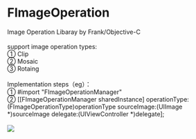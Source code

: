 # FImageOperation
Image Operation Libaray by Frank/Objective-C 
<br />
<br />
support image operation types: 
<br />
① Clip
<br />
② Mosaic
<br />
③ Rotaing 
<br />
<br />
Implementation steps（eg）： 
<br />
① #import "FImageOperationManager" 
<br />
② [[FImageOperationManager sharedInstance] operationType:(FImageOperationType)operationType sourceImage:(UIImage *)sourceImage delegate:(UIViewController *)delegate];
<br />
<br />
<img src="After90Coder/FImageOperation/FImageOperation/AppDemo.png"/>
